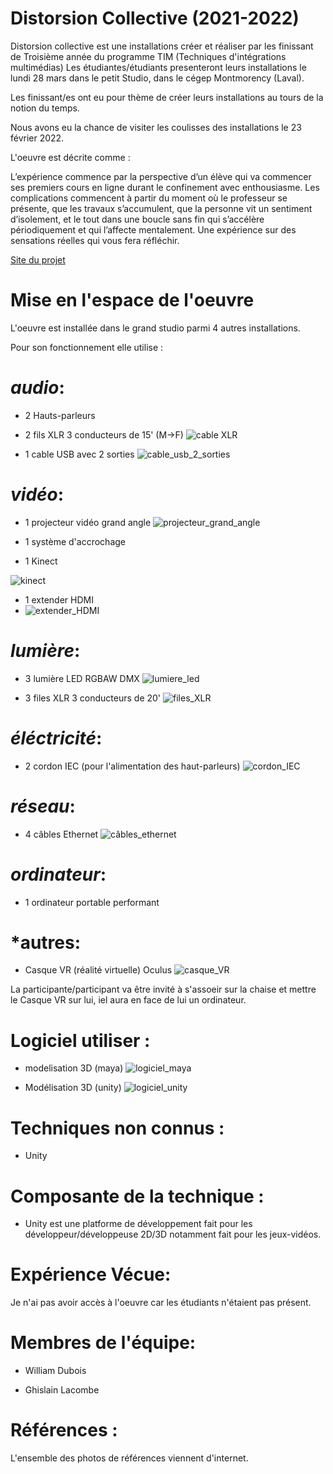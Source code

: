 # Distorsion Collective (2021-2022)

Distorsion collective est une installations créer et réaliser par les finissant de Troisième année du programme TIM (Techniques d'intégrations multimédias)
Les étudiantes/étudiants presenteront leurs installations le lundi 28 mars dans le petit Studio, dans le cégep Montmorency (Laval).

Les finissant/es ont eu pour thème de créer leurs installations au tours de la notion du temps.

Nous avons eu la chance de visiter les coulisses des installations le 23 février 2022.

L'oeuvre est décrite comme :

L’expérience commence par la perspective d’un élève qui va commencer ses premiers cours en ligne durant le confinement avec enthousiasme. Les complications commencent à partir du moment où le professeur se présente, que les travaux s’accumulent, que la personne vit un sentiment d’isolement, et le tout dans une boucle sans fin qui s’accélère périodiquement et qui l’affecte mentalement. Une expérience sur des sensations réelles qui vous fera réfléchir.

[Site du projet](https://tim-montmorency.com/2022/projets/Distorsion-collective/docs/web/index.html)

# Mise en l'espace de l'oeuvre 

L'oeuvre est installée dans le grand studio parmi 4 autres installations.

Pour son fonctionnement elle utilise :

# *audio*:

* 2 Hauts-parleurs

* 2 fils XLR 3 conducteurs de 15' (M->F)
![cable XLR](medias/oeuvre_6_cable_xlr_mf_3.jpeg)

* 1 cable USB avec 2 sorties 
![cable_usb_2_sorties](medias/oeuvre_6_cable_usb_2_sorties.jpg)

# *vidéo*:

* 1 projecteur vidéo grand angle 
![projecteur_grand_angle](medias/oeuvre_6_grand_angle.jpeg)

* 1 système d'accrochage 

* 1 Kinect 

![kinect](medias/oeuvre_6_kinect.webp)

* 1 extender HDMI
* ![extender_HDMI](medias/oeuvre_6_extender_hdmi.jpg)

# *lumière*:

* 3 lumière LED RGBAW DMX
![lumiere_led](medias/oeuvre_6_LED_RGBAW_DMX.jpeg)

* 3 files XLR 3 conducteurs de 20'
![files_XLR](medias/oeuvre_6_cable_usb_2_sorties.jpg)

# *éléctricité*: 

* 2 cordon IEC (pour l'alimentation des haut-parleurs)
![cordon_IEC](medias/oeuvre_6_cordon_IEC.jpeg)
# *réseau*: 

* 4 câbles Ethernet
![câbles_ethernet](medias/oeuvre_6_cable_ethernet.jpg)

# *ordinateur*: 

* 1 ordinateur portable performant 

# *autres: 

* Casque VR (réalité virtuelle)  Oculus 
![casque_VR](medias/oeuvre_6_casque_vr_oculus.jpeg)

La participante/participant va être invité à s'assoeir sur la chaise et mettre le Casque VR sur lui, iel aura en face de lui un ordinateur.

# Logiciel utiliser : 

* modelisation 3D (maya)
![logiciel_maya](medias/oeuvre_6_logiciel_maya.webp)


* Modélisation 3D (unity)
![logiciel_unity](medias/oeuvre_6_logiciel_unity.jpg)

# Techniques non connus :
* Unity

# Composante de la technique :
* Unity est une platforme de développement fait pour les développeur/développeuse 2D/3D notamment fait pour les jeux-vidéos.



# Expérience Vécue: 

Je n'ai pas avoir accès à l'oeuvre car les étudiants n'étaient pas présent.

# Membres de l'équipe: 

* William Dubois

* Ghislain Lacombe 



 # Références :
 
L'ensemble des photos de références viennent d'internet.

